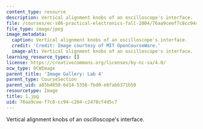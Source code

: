 ```yaml
---
content_type: resource
description: Vertical alignment knobs of an oscilloscope's interface.
file: /courses/ec-s06-practical-electronics-fall-2004/76aa9ceef7c8cc94c204c2478cf4d5c7_1.jpg
file_type: image/jpeg
image_metadata:
  caption: Vertical alignment knobs of an oscilloscope's interface.
  credit: 'Credit: Image courtesy of MIT OpenCourseWare.'
  image-alt: Vertical alignment knobs of an oscilloscope's interface.
learning_resource_types: []
license: https://creativecommons.org/licenses/by-nc-sa/4.0/
ocw_type: OCWImage
parent_title: 'Image Gallery: Lab 4'
parent_type: CourseSection
parent_uid: a85b4850-6d14-5356-fbd0-e6fab6371b50
resourcetype: Image
title: 1.jpg
uid: 76aa9cee-f7c8-cc94-c204-c2478cf4d5c7
---
```

Vertical alignment knobs of an oscilloscope's interface.